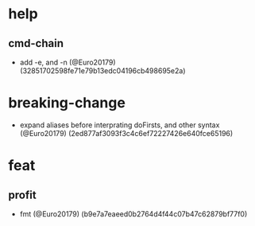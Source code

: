 # help

## cmd-chain

* add -e, and -n (@Euro20179) (32851702598fe71e79b13edc04196cb498695e2a)


# breaking-change

* expand  aliases before interprating doFirsts, and other syntax (@Euro20179) (2ed877af3093f3c4c6ef72227426e640fce65196)


# feat

## profit

* fmt (@Euro20179) (b9e7a7eaeed0b2764d4f44c07b47c62879bf77f0)


